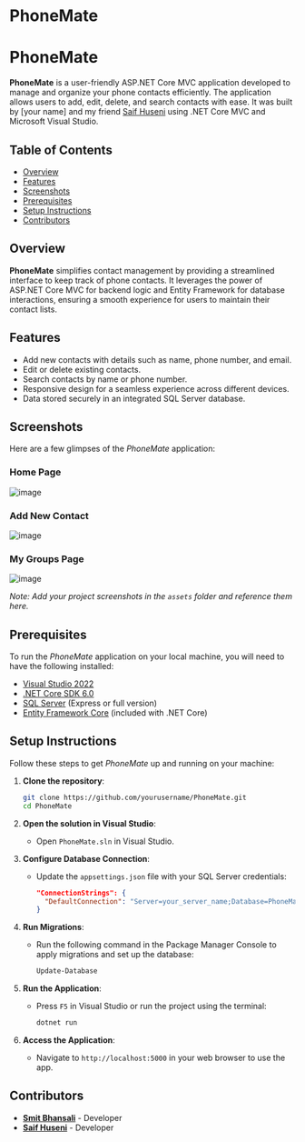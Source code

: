 # PhoneMate
# PhoneMate

**PhoneMate** is a user-friendly ASP.NET Core MVC application developed to manage and organize your phone contacts efficiently. The application allows users to add, edit, delete, and search contacts with ease. It was built by [your name] and my friend [Saif Huseni](https://github.com/saifhuseni) using .NET Core MVC and Microsoft Visual Studio.

## Table of Contents
- [Overview](#overview)
- [Features](#features)
- [Screenshots](#screenshots)
- [Prerequisites](#prerequisites)
- [Setup Instructions](#setup-instructions)
- [Contributors](#contributors)


## Overview
**PhoneMate** simplifies contact management by providing a streamlined interface to keep track of phone contacts. It leverages the power of ASP.NET Core MVC for backend logic and Entity Framework for database interactions, ensuring a smooth experience for users to maintain their contact lists.

## Features
- Add new contacts with details such as name, phone number, and email.
- Edit or delete existing contacts.
- Search contacts by name or phone number.
- Responsive design for a seamless experience across different devices.
- Data stored securely in an integrated SQL Server database.
  
## Screenshots
Here are a few glimpses of the *PhoneMate* application:

### Home Page
![image](https://github.com/user-attachments/assets/edde1b43-be70-447f-9f49-459730ac0626)

### Add New Contact
![image](https://github.com/user-attachments/assets/7928ce26-f1cb-473f-a2dd-6ea5b99e33ee)

### My Groups Page
![image](https://github.com/user-attachments/assets/3f9ebd2e-2509-4a9c-8baf-e3a527a77424)



*Note: Add your project screenshots in the `assets` folder and reference them here.*

## Prerequisites
To run the *PhoneMate* application on your local machine, you will need to have the following installed:

- [Visual Studio 2022](https://visualstudio.microsoft.com/)
- [.NET Core SDK 6.0](https://dotnet.microsoft.com/download/dotnet/6.0)
- [SQL Server](https://www.microsoft.com/en-us/sql-server/sql-server-downloads) (Express or full version)
- [Entity Framework Core](https://docs.microsoft.com/en-us/ef/core/) (included with .NET Core)
  
## Setup Instructions
Follow these steps to get *PhoneMate* up and running on your machine:

1. **Clone the repository**:
    ```bash
    git clone https://github.com/yourusername/PhoneMate.git
    cd PhoneMate
    ```

2. **Open the solution in Visual Studio**:
    - Open `PhoneMate.sln` in Visual Studio.

3. **Configure Database Connection**:
    - Update the `appsettings.json` file with your SQL Server credentials:
      ```json
      "ConnectionStrings": {
        "DefaultConnection": "Server=your_server_name;Database=PhoneMateDB;Trusted_Connection=True;MultipleActiveResultSets=true"
      }
      ```

4. **Run Migrations**:
    - Run the following command in the Package Manager Console to apply migrations and set up the database:
      ```bash
      Update-Database
      ```

5. **Run the Application**:
    - Press `F5` in Visual Studio or run the project using the terminal:
      ```bash
      dotnet run
      ```

6. **Access the Application**:
    - Navigate to `http://localhost:5000` in your web browser to use the app.

## Contributors
- **[Smit Bhansali](https://github.com/Smituz/)** - Developer
- **[Saif Huseni](https://github.com/saifhuseni)** - Developer
